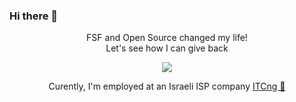 ### Hi there 👋

<p align="center">FSF and Open Source changed my life!<br>Let's see how I can give back</p>

<p align="center">
  <a href="http://twitter.com/raybitton">
    <img src="https://img.shields.io/twitter/follow/raybitton?label=Twitter&logo=twitter&style=for-the-badge&color=blue" />
  </a>
</p>

<p align="center">Curently, I'm employed at an Israeli ISP company <a href="https://israelinternet.co.il"> ITCng 🌟</a></p>

<!--
**chinobit/chinobit** is a ✨ _special_ ✨ repository because its `README.md` (this file) appears on your GitHub profile.

Here are some ideas to get you started:

- 🔭 I’m currently working on ...
- 🌱 I’m currently learning ...
- 👯 I’m looking to collaborate on ...
- 🤔 I’m looking for help with ...
- 💬 Ask me about ...
- 📫 How to reach me: ...
- 😄 Pronouns: ...
- ⚡ Fun fact: ...
-->
